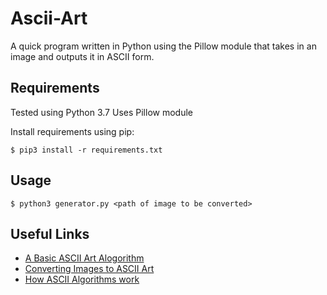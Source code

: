 # Ascii-Art
A quick program written in Python using the Pillow module that takes in an image and outputs it in ASCII form.

## Requirements
Tested using Python 3.7
Uses Pillow module

Install requirements using pip:
```
$ pip3 install -r requirements.txt
```

## Usage
```
$ python3 generator.py <path of image to be converted>
```

## Useful Links
- [A Basic ASCII Art Alogorithm](http://mattmik.com/articles/ascii/ascii.html)
- [Converting Images to ASCII Art](https://bitesofcode.wordpress.com/2017/01/19/converting-images-to-ascii-art-part-1/)
- [How ASCII Algorithms work](https://stackoverflow.com/questions/394882/how-do-ascii-art-image-conversion-algorithms-work)
